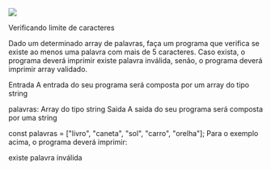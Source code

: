 ![](https://i.imgur.com/xG74tOh.png)

Verificando limite de caracteres

Dado um determinado array de palavras, faça um programa que verifica se existe ao menos uma palavra com mais de 5 caracteres. Caso exista, o programa deverá imprimir existe palavra inválida, senão, o programa deverá imprimir array validado.

Entrada
A entrada do seu programa será composta por um array do tipo string

palavras: Array do tipo string
Saida
A saida do seu programa será composta por uma string

const palavras = ["livro", "caneta", "sol", "carro", "orelha"];
Para o exemplo acima, o programa deverá imprimir:

existe palavra inválida
